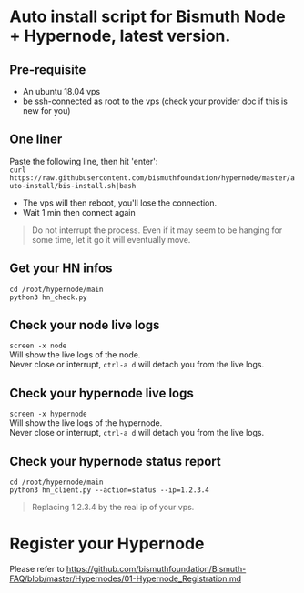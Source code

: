 # Auto install script for Bismuth Node + Hypernode, latest version.

## Pre-requisite

- An ubuntu 18.04 vps
- be ssh-connected as root to the vps (check your provider doc if this is new for you)

## One liner

Paste the following line, then hit 'enter':  
`curl https://raw.githubusercontent.com/bismuthfoundation/hypernode/master/auto-install/bis-install.sh|bash`

- The vps will then reboot, you'll lose the connection.  
- Wait 1 min then connect again

> Do not interrupt the process. Even if it may seem to be hanging for some time, let it go it will eventually move.

## Get your HN infos

`cd /root/hypernode/main`  
`python3 hn_check.py`

## Check your node live logs

`screen -x node`  
Will show the live logs of the node.  
Never close or interrupt, `ctrl-a d` will detach you from the live logs.

## Check your hypernode live logs

`screen -x hypernode`  
Will show the live logs of the hypernode.  
Never close or interrupt, `ctrl-a d` will detach you from the live logs.

## Check your hypernode status report

`cd /root/hypernode/main`  
`python3 hn_client.py --action=status --ip=1.2.3.4`  
> Replacing 1.2.3.4 by the real ip of your vps.

# Register your Hypernode

Please refer to https://github.com/bismuthfoundation/Bismuth-FAQ/blob/master/Hypernodes/01-Hypernode_Registration.md
